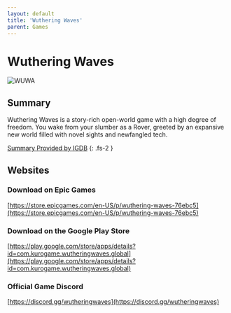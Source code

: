 ```yaml
---
layout: default
title: 'Wuthering Waves'
parent: Games
---
```


# Wuthering Waves

![WUWA](https://cdn.discordapp.com/emojis/1266477000583811232.png)

## Summary

Wuthering Waves is a story-rich open-world game with a high degree of freedom. You wake from your slumber as a Rover, greeted by an expansive new world filled with novel sights and newfangled tech.

[Summary Provided by IGDB](https://www.igdb.com/games/wuthering-waves)
{: .fs-2 }

## Websites

### Download on Epic Games

[https://store.epicgames.com/en-US/p/wuthering-waves-76ebc5](https://store.epicgames.com/en-US/p/wuthering-waves-76ebc5)

### Download on the Google Play Store

[https://play.google.com/store/apps/details?id=com.kurogame.wutheringwaves.global](https://play.google.com/store/apps/details?id=com.kurogame.wutheringwaves.global)

### Official Game Discord

[https://discord.gg/wutheringwaves](https://discord.gg/wutheringwaves)